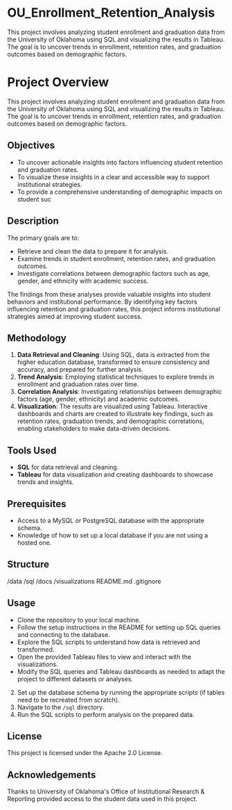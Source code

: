 # OU_Enrollment_Retention_Analysis
This project involves analyzing student enrollment and graduation data from the University of Oklahoma using SQL and visualizing the results in Tableau. The goal is to uncover trends in enrollment, retention rates, and graduation outcomes based on demographic factors.

# Project Overview
This project involves analyzing student enrollment and graduation data from the University of Oklahoma using SQL and visualizing the results in Tableau. The goal is to uncover trends in enrollment, retention rates, and graduation outcomes based on demographic factors.


## Objectives
- To uncover actionable insights into factors influencing student retention and graduation rates.
- To visualize these insights in a clear and accessible way to support institutional strategies.
- To provide a comprehensive understanding of demographic impacts on student suc

## Description
The primary goals are to:

- Retrieve and clean the data to prepare it for analysis.
- Examine trends in student enrollment, retention rates, and graduation outcomes.
- Investigate correlations between demographic factors such as age, gender, and ethnicity with academic success.

The findings from these analyses provide valuable insights into student behaviors and institutional performance. By identifying key factors influencing retention and graduation rates, this project informs institutional strategies aimed at improving student success.

## Methodology
1. **Data Retrieval and Cleaning**: Using SQL, data is extracted from the higher education database, transformed to ensure consistency and accuracy, and prepared for further analysis.
2. **Trend Analysis**: Employing statistical techniques to explore trends in enrollment and graduation rates over time.
3. **Correlation Analysis**: Investigating relationships between demographic factors (age, gender, ethnicity) and academic outcomes.
4. **Visualization**: The results are visualized using Tableau. Interactive dashboards and charts are created to illustrate key findings, such as retention rates, graduation trends, and demographic correlations, enabling stakeholders to make data-driven decisions.

## Tools Used
- **SQL** for data retrieval and cleaning.
- **Tableau** for data visualization and creating dashboards to showcase trends and insights.

## Prerequisites
- Access to a MySQL or PostgreSQL database with the appropriate schema.
- Knowledge of how to set up a local database if you are not using a hosted one.

## Structure
/data
/sql
/docs
/visualizations
README.md
.gitignore

## Usage
- Clone the repository to your local machine.
- Follow the setup instructions in the README for setting up SQL queries and connecting to the database.
- Explore the SQL scripts to understand how data is retrieved and transformed.
- Open the provided Tableau files to view and interact with the visualizations.
- Modify the SQL queries and Tableau dashboards as needed to adapt the project to different datasets or analyses.
2. Set up the database schema by running the appropriate scripts (if tables need to be recreated from scratch).
3. Navigate to the `/sql` directory.
4. Run the SQL scripts to perform analysis on the prepared data.

## License
This project is licensed under the Apache 2.0 License.

## Acknowledgements
Thanks to University of Oklahoma's Office of Institutional Research & Reporting provided access to the student data used in this project. 

